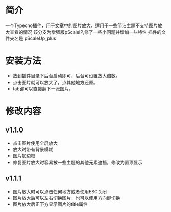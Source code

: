 # 简介
一个Typecho插件，用于文章中的图片放大，适用于一些简洁主题不支持图片放大查看的情况
该分支为增强版pScaleIP,修了一些小问题并增加一些特性
插件的文件夹名是 pScaleUp_plus

# 安装方法
- 放到插件目录下后台启动即可，后台可设置放大倍数。
- 点击图片就可以放大了，点其他地方还原。
- tab键可以直接翻下一张图片。

# 修改内容
## v1.1.0
- 点击图片使用全屏放大
- 放大时带有背景模糊
- 图片加边框
- 修复图片放大时容易被一些主题的其他元素遮挡，修改为置顶显示

## v1.1.1
- 图片放大时可以点击任何地方或者使用ESC关闭
- 图片放大后可以左右切换图片，也可以使用方向键切换
- 图片放大后正下方显示图片的title属性
